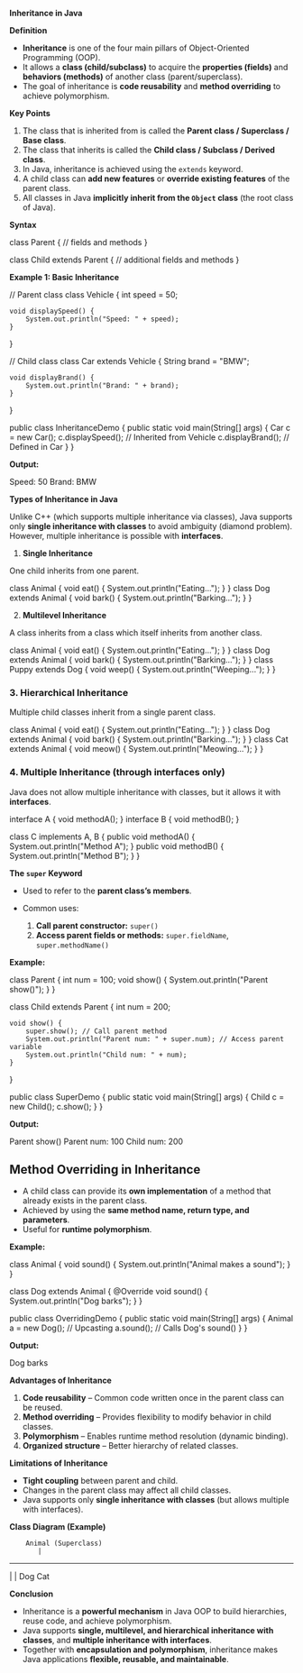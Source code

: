 
 **Inheritance in Java**

**Definition**

* **Inheritance** is one of the four main pillars of Object-Oriented Programming (OOP).
* It allows a **class (child/subclass)** to acquire the **properties (fields)** and **behaviors (methods)** of another class (parent/superclass).
* The goal of inheritance is **code reusability** and **method overriding** to achieve polymorphism.


**Key Points**

1. The class that is inherited from is called the **Parent class / Superclass / Base class**.
2. The class that inherits is called the **Child class / Subclass / Derived class**.
3. In Java, inheritance is achieved using the `extends` keyword.
4. A child class can **add new features** or **override existing features** of the parent class.
5. All classes in Java **implicitly inherit from the `Object` class** (the root class of Java).


**Syntax**

class Parent {
    // fields and methods
}

class Child extends Parent {
    // additional fields and methods
}

**Example 1: Basic Inheritance**


// Parent class
class Vehicle {
    int speed = 50;

    void displaySpeed() {
        System.out.println("Speed: " + speed);
    }
}

// Child class
class Car extends Vehicle {
    String brand = "BMW";

    void displayBrand() {
        System.out.println("Brand: " + brand);
    }
}

public class InheritanceDemo {
    public static void main(String[] args) {
        Car c = new Car();
        c.displaySpeed();   // Inherited from Vehicle
        c.displayBrand();   // Defined in Car
    }
}


**Output:**

Speed: 50
Brand: BMW



**Types of Inheritance in Java**

Unlike C++ (which supports multiple inheritance via classes), Java supports only **single inheritance with classes** to avoid ambiguity (diamond problem).
However, multiple inheritance is possible with **interfaces**.

1. **Single Inheritance**

One child inherits from one parent.


class Animal { void eat() { System.out.println("Eating..."); } }
class Dog extends Animal { void bark() { System.out.println("Barking..."); } }

 2. **Multilevel Inheritance**

A class inherits from a class which itself inherits from another class.


class Animal { void eat() { System.out.println("Eating..."); } }
class Dog extends Animal { void bark() { System.out.println("Barking..."); } }
class Puppy extends Dog { void weep() { System.out.println("Weeping..."); } }


### 3. **Hierarchical Inheritance**

Multiple child classes inherit from a single parent class.


class Animal { void eat() { System.out.println("Eating..."); } }
class Dog extends Animal { void bark() { System.out.println("Barking..."); } }
class Cat extends Animal { void meow() { System.out.println("Meowing..."); } }


### 4. **Multiple Inheritance (through interfaces only)**

Java does not allow multiple inheritance with classes, but it allows it with **interfaces**.

interface A { void methodA(); }
interface B { void methodB(); }

class C implements A, B {
    public void methodA() { System.out.println("Method A"); }
    public void methodB() { System.out.println("Method B"); }
}


 **The `super` Keyword**

* Used to refer to the **parent class’s members**.
* Common uses:

  1. **Call parent constructor:** `super()`
  2. **Access parent fields or methods:** `super.fieldName`, `super.methodName()`

**Example:**


class Parent {
    int num = 100;
    void show() {
        System.out.println("Parent show()");
    }
}

class Child extends Parent {
    int num = 200;

    void show() {
        super.show(); // Call parent method
        System.out.println("Parent num: " + super.num); // Access parent variable
        System.out.println("Child num: " + num);
    }
}

public class SuperDemo {
    public static void main(String[] args) {
        Child c = new Child();
        c.show();
    }
}


**Output:**


Parent show()
Parent num: 100
Child num: 200


## **Method Overriding in Inheritance**

* A child class can provide its **own implementation** of a method that already exists in the parent class.
* Achieved by using the **same method name, return type, and parameters**.
* Useful for **runtime polymorphism**.

**Example:**

class Animal {
    void sound() {
        System.out.println("Animal makes a sound");
    }
}

class Dog extends Animal {
    @Override
    void sound() {
        System.out.println("Dog barks");
    }
}

public class OverridingDemo {
    public static void main(String[] args) {
        Animal a = new Dog(); // Upcasting
        a.sound(); // Calls Dog's sound()
    }
}


**Output:**


Dog barks

 **Advantages of Inheritance**

1. **Code reusability** – Common code written once in the parent class can be reused.
2. **Method overriding** – Provides flexibility to modify behavior in child classes.
3. **Polymorphism** – Enables runtime method resolution (dynamic binding).
4. **Organized structure** – Better hierarchy of related classes.

**Limitations of Inheritance**

* **Tight coupling** between parent and child.
* Changes in the parent class may affect all child classes.
* Java supports only **single inheritance with classes** (but allows multiple with interfaces).


**Class Diagram (Example)**

        Animal (Superclass)
           |
   -------------------
   |                 |
  Dog               Cat

 **Conclusion**

* Inheritance is a **powerful mechanism** in Java OOP to build hierarchies, reuse code, and achieve polymorphism.
* Java supports **single, multilevel, and hierarchical inheritance with classes**, and **multiple inheritance with interfaces**.
* Together with **encapsulation and polymorphism**, inheritance makes Java applications **flexible, reusable, and maintainable**.


